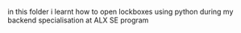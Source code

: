 in this folder i learnt how to open lockboxes using python during my backend specialisation at ALX SE program
